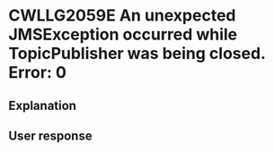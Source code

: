 # CWLLG2059E An unexpected JMSException occurred while TopicPublisher was being closed. Error: 0

## Explanation

## User response